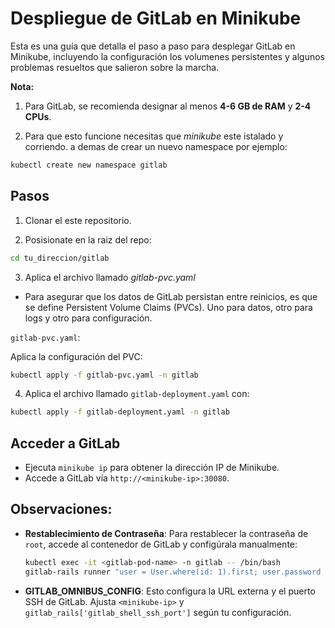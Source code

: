 
# Despliegue de GitLab en Minikube

Esta es una guía que detalla el paso a paso para desplegar GitLab en Minikube, incluyendo la configuración los volumenes persistentes y algunos problemas resueltos que salieron sobre la marcha.

**Nota:**

1. Para GitLab, se recomienda designar al menos **4-6 GB de RAM** y **2-4 CPUs**.

2. Para que esto funcione necesitas que *minikube* este istalado y corriendo. a demas de crear un nuevo namespace por ejemplo:
```bash
kubectl create new namespace gitlab
```
## Pasos

1. Clonar el este repositorio.


2. Posisionate en la raiz del repo:

```bash
cd tu_direccion/gitlab
```

3. Aplica el archivo llamado *gitlab-pvc.yaml*

- Para asegurar que los datos de GitLab persistan entre reinicios, es que se define Persistent Volume Claims (PVCs). Uno para datos, otro para logs y otro para configuración.

 `gitlab-pvc.yaml`:


Aplica la configuración del PVC:

```bash
kubectl apply -f gitlab-pvc.yaml -n gitlab
```

4. Aplica el archivo llamado `gitlab-deployment.yaml` con:


```bash
kubectl apply -f gitlab-deployment.yaml -n gitlab
```


## Acceder a GitLab

- Ejecuta `minikube ip` para obtener la dirección IP de Minikube.
- Accede a GitLab vía `http://<minikube-ip>:30080`.

## Observaciones:

- **Restablecimiento de Contraseña**: Para restablecer la contraseña de `root`, accede al contenedor de GitLab y configúrala manualmente:
  ```bash
  kubectl exec -it <gitlab-pod-name> -n gitlab -- /bin/bash
  gitlab-rails runner "user = User.where(id: 1).first; user.password = 'newpassword'; user.password_confirmation = 'newpassword'; user.save!"
  ```

- **GITLAB_OMNIBUS_CONFIG**: Esto configura la URL externa y el puerto SSH de GitLab. Ajusta `<minikube-ip>` y `gitlab_rails['gitlab_shell_ssh_port']` según tu configuración.
